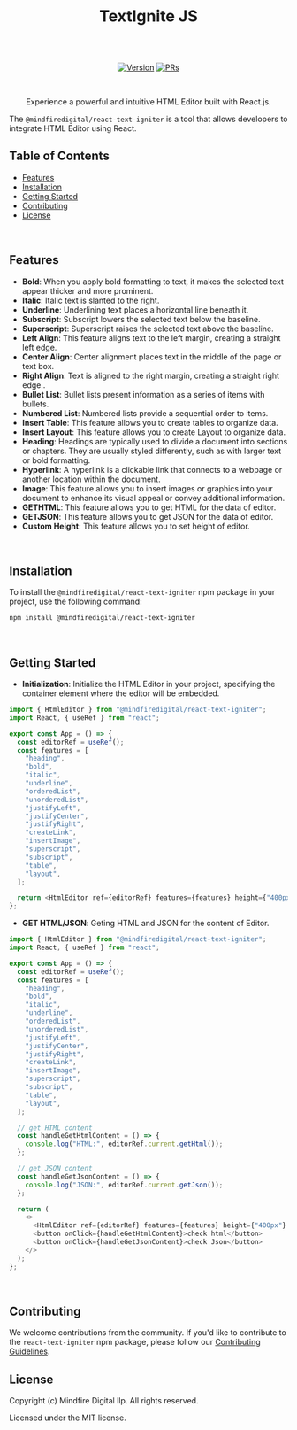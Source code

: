 <h1 align="center">TextIgnite JS </h1><br><br>
<p align="center">
<a href="https://www.npmjs.com/package/@mindfiredigital/react-text-igniter"><img src="https://img.shields.io/npm/v/@mindfiredigital/react-text-igniter.svg?sanitize=true" alt="Version"></a>
<a href="https://www.npmjs.com/package/@mindfiredigital/react-text-igniter"><img src="https://img.shields.io/badge/PRs-welcome-brightgreen.svg" alt="PRs"></a>
</p>

<br>

<p align="center"> Experience a powerful and intuitive HTML Editor built with React.js. </p>

The `@mindfiredigital/react-text-igniter` is a tool that allows developers to integrate HTML Editor using React.
<br>

## Table of Contents

- [Features](#features)
- [Installation](#installation)
- [Getting Started](#getting-started)
- [Contributing](#contributing)
- [License](#license)

<br>

## Features

- **Bold**: When you apply bold formatting to text, it makes the selected text appear thicker and more prominent.
- **Italic**: Italic text is slanted to the right.
- **Underline**: Underlining text places a horizontal line beneath it.
- **Subscript**: Subscript lowers the selected text below the baseline.
- **Superscript**: Superscript raises the selected text above the baseline.
- **Left Align**: This feature aligns text to the left margin, creating a straight left edge.
- **Center Align**: Center alignment places text in the middle of the page or text box.
- **Right Align**: Text is aligned to the right margin, creating a straight right edge..
- **Bullet List**: Bullet lists present information as a series of items with bullets.
- **Numbered List**: Numbered lists provide a sequential order to items.
- **Insert Table**: This feature allows you to create tables to organize data.
- **Insert Layout**: This feature allows you to create Layout to organize data.
- **Heading**: Headings are typically used to divide a document into sections or chapters. They are usually styled differently, such as with larger text or bold formatting.
- **Hyperlink**: A hyperlink is a clickable link that connects to a webpage or another location within the document.
- **Image**: This feature allows you to insert images or graphics into your document to enhance its visual appeal or convey additional information.
- **GETHTML**: This feature allows you to get HTML for the data of editor.
- **GETJSON**: This feature allows you to get JSON for the data of editor.
- **Custom Height**: This feature allows you to set height of editor.

<br>

## Installation

To install the `@mindfiredigital/react-text-igniter` npm package in your project, use the following command:

```bash
npm install @mindfiredigital/react-text-igniter
```

<br>

## Getting Started

- **Initialization**: Initialize the HTML Editor in your project, specifying the container element where the editor will be embedded.

```javascript
import { HtmlEditor } from "@mindfiredigital/react-text-igniter";
import React, { useRef } from "react";

export const App = () => {
  const editorRef = useRef();
  const features = [
    "heading",
    "bold",
    "italic",
    "underline",
    "orderedList",
    "unorderedList",
    "justifyLeft",
    "justifyCenter",
    "justifyRight",
    "createLink",
    "insertImage",
    "superscript",
    "subscript",
    "table",
    "layout",
  ];

  return <HtmlEditor ref={editorRef} features={features} height={"400px"} />;
};
```

- **GET HTML/JSON**: Geting HTML and JSON for the content of Editor.

```javascript
import { HtmlEditor } from "@mindfiredigital/react-text-igniter";
import React, { useRef } from "react";

export const App = () => {
  const editorRef = useRef();
  const features = [
    "heading",
    "bold",
    "italic",
    "underline",
    "orderedList",
    "unorderedList",
    "justifyLeft",
    "justifyCenter",
    "justifyRight",
    "createLink",
    "insertImage",
    "superscript",
    "subscript",
    "table",
    "layout",
  ];

  // get HTML content
  const handleGetHtmlContent = () => {
    console.log("HTML:", editorRef.current.getHtml());
  };

  // get JSON content
  const handleGetJsonContent = () => {
    console.log("JSON:", editorRef.current.getJson());
  };

  return (
    <>
      <HtmlEditor ref={editorRef} features={features} height={"400px"} />
      <button onClick={handleGetHtmlContent}>check html</button>
      <button onClick={handleGetJsonContent}>check Json</button>
    </>
  );
};
```

<br>

## Contributing

We welcome contributions from the community. If you'd like to contribute to the `react-text-igniter` npm package, please follow our [Contributing Guidelines](CONTRIBUTING.md).
<br>

## License

Copyright (c) Mindfire Digital llp. All rights reserved.

Licensed under the MIT license.
